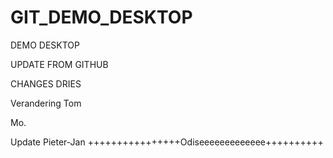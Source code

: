 # GIT_DEMO_DESKTOP

DEMO DESKTOP

UPDATE FROM GITHUB

CHANGES DRIES

Verandering Tom

Mo.


Update Pieter-Jan
++++++++++++++++Odiseeeeeeeeeeeee++++++++++
